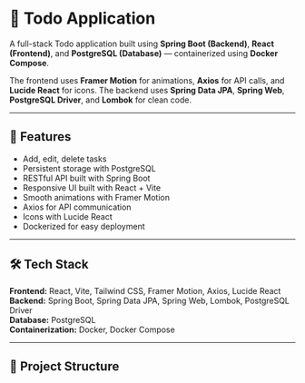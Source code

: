 # 📝 Todo Application

A full-stack Todo application built using **Spring Boot (Backend)**, **React (Frontend)**, and **PostgreSQL (Database)** — containerized using **Docker Compose**.  

The frontend uses **Framer Motion** for animations, **Axios** for API calls, and **Lucide React** for icons. The backend uses **Spring Data JPA**, **Spring Web**, **PostgreSQL Driver**, and **Lombok** for clean code.

---

## 🚀 Features

- Add, edit, delete tasks
- Persistent storage with PostgreSQL
- RESTful API built with Spring Boot
- Responsive UI built with React + Vite
- Smooth animations with Framer Motion
- Axios for API communication
- Icons with Lucide React
- Dockerized for easy deployment

---

## 🛠️ Tech Stack

**Frontend:** React, Vite, Tailwind CSS, Framer Motion, Axios, Lucide React  
**Backend:** Spring Boot, Spring Data JPA, Spring Web, Lombok, PostgreSQL Driver  
**Database:** PostgreSQL  
**Containerization:** Docker, Docker Compose  

---

## 📁 Project Structure

